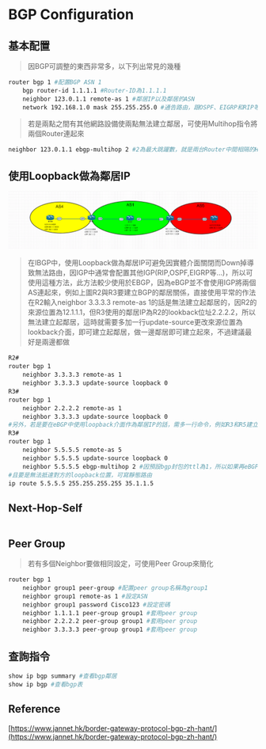 # BGP Configuration #

## 基本配置 ##

>因BGP可調整的東西非常多，以下列出常見的幾種

```bash
router bgp 1 #配置BGP ASN 1
    bgp router-id 1.1.1.1 #Router-ID為1.1.1.1
    neighbor 123.0.1.1 remote-as 1 #鄰居IP以及鄰居的ASN
    network 192.168.1.0 mask 255.255.255.0 #通告路由，跟OSPF、EIGRP和RIP等IGP不同，BGP的Network不是通告介面，而是只要路由表中有的，不管從甚麼路由協定拿到的路由，就算介面中沒有，也可以通告出來
```

>若是兩點之間有其他網路設備使兩點無法建立鄰居，可使用Multihop指令將兩個Router連起來

```bash
neighbor 123.0.1.1 ebgp-multihop 2 #2為最大跳躍數，就是兩台Router中間相隔的Hop數目，依照實際情況更改
```

## 使用Loopback做為鄰居IP ##

![](Image/update-source.png)

>在IBGP中，使用Loopback做為鄰居IP可避免因實體介面關閉而Down掉導致無法路由，因IGP中通常會配置其他IGP(RIP,OSPF,EIGRP等...)，所以可使用這種方法，此方法較少使用於EBGP，因為eBGP並不會使用IGP將兩個AS連起來，例如上圖R2與R3要建立BGP的鄰居關係，直接使用平常的作法在R2輸入neighbor 3.3.3.3 remote-as 1的話是無法建立起鄰居的，因R2的來源位置為12.1.1.1，但R3使用的鄰居IP為R2的lookback位址2.2.2.2，所以無法建立起鄰居，這時就需要多加一行update-source更改來源位置為lookback介面，即可建立起鄰居，做一邊鄰居即可建立起來，不過建議最好是兩邊都做

```bash
R2#
router bgp 1
    neighbor 3.3.3.3 remote-as 1 
    neighbor 3.3.3.3 update-source loopback 0
R3#
router bgp 1
    neighbor 2.2.2.2 remote-as 1
    neighbor 3.3.3.3 update-source loopback 0
#另外，若是要在eBGP中使用loopback介面作為鄰居IP的話，需多一行命令，例如R3和R5建立BGP鄰居
R3#
router bgp 1
    neighbor 5.5.5.5 remote-as 5
    neighbor 5.5.5.5 update-source loopback 0 
    neighbor 5.5.5.5 ebgp-multihop 2 #因預設bgp封包的ttl為1，所以如果再eBGP的環境中只到介面就沒了，要到loopback介面，還需要一跳，所以需增加ttl值，此命令可將ttl設定為0-255的值，可依照實際環境進行增減，不指定值直接Enter的話為255，此狀況只有eBGP才會發生，IBGP的預設ttl為255
#且要是無法抵達對方的loopback位置，可寫靜態路由
ip route 5.5.5.5 255.255.255.255 35.1.1.5 
```

## Next-Hop-Self ##

```bash

```

## Peer Group ##

>若有多個Neighbor要做相同設定，可使用Peer Group來簡化

```bash
router bgp 1
    neighbor group1 peer-group #配置peer group名稱為group1
    neighbor group1 remote-as 1 #設定ASN
    neighbor group1 password Cisco123 #設定密碼
    neighbor 1.1.1.1 peer-group group1 #套用peer group
    neighbor 2.2.2.2 peer-group group1 #套用peer group 
    neighbor 3.3.3.3 peer-group group1 #套用peer group
```

## 查詢指令 ##

```bash
show ip bgp summary #查看bgp鄰居
show ip bgp #查看bgp表
```

## Reference ##

[https://www.jannet.hk/border-gateway-protocol-bgp-zh-hant/](https://www.jannet.hk/border-gateway-protocol-bgp-zh-hant/)